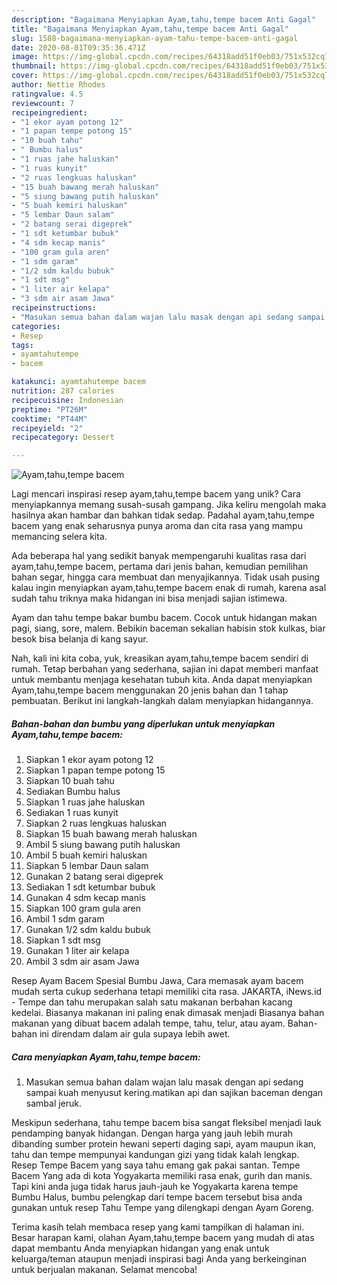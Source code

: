 ```yaml
---
description: "Bagaimana Menyiapkan Ayam,tahu,tempe bacem Anti Gagal"
title: "Bagaimana Menyiapkan Ayam,tahu,tempe bacem Anti Gagal"
slug: 1588-bagaimana-menyiapkan-ayam-tahu-tempe-bacem-anti-gagal
date: 2020-08-01T09:35:36.471Z
image: https://img-global.cpcdn.com/recipes/64318add51f0eb03/751x532cq70/ayamtahutempe-bacem-foto-resep-utama.jpg
thumbnail: https://img-global.cpcdn.com/recipes/64318add51f0eb03/751x532cq70/ayamtahutempe-bacem-foto-resep-utama.jpg
cover: https://img-global.cpcdn.com/recipes/64318add51f0eb03/751x532cq70/ayamtahutempe-bacem-foto-resep-utama.jpg
author: Nettie Rhodes
ratingvalue: 4.5
reviewcount: 7
recipeingredient:
- "1 ekor ayam potong 12"
- "1 papan tempe potong 15"
- "10 buah tahu"
- " Bumbu halus"
- "1 ruas jahe haluskan"
- "1 ruas kunyit"
- "2 ruas lengkuas haluskan"
- "15 buah bawang merah haluskan"
- "5 siung bawang putih haluskan"
- "5 buah kemiri haluskan"
- "5 lembar Daun salam"
- "2 batang serai digeprek"
- "1 sdt ketumbar bubuk"
- "4 sdm kecap manis"
- "100 gram gula aren"
- "1 sdm garam"
- "1/2 sdm kaldu bubuk"
- "1 sdt msg"
- "1 liter air kelapa"
- "3 sdm air asam Jawa"
recipeinstructions:
- "Masukan semua bahan dalam wajan lalu masak dengan api sedang sampai kuah menyusut kering.matikan api dan sajikan baceman dengan sambal jeruk."
categories:
- Resep
tags:
- ayamtahutempe
- bacem

katakunci: ayamtahutempe bacem 
nutrition: 287 calories
recipecuisine: Indonesian
preptime: "PT26M"
cooktime: "PT44M"
recipeyield: "2"
recipecategory: Dessert

---
```



![Ayam,tahu,tempe bacem](https://img-global.cpcdn.com/recipes/64318add51f0eb03/751x532cq70/ayamtahutempe-bacem-foto-resep-utama.jpg)

Lagi mencari inspirasi resep ayam,tahu,tempe bacem yang unik? Cara menyiapkannya memang susah-susah gampang. Jika keliru mengolah maka hasilnya akan hambar dan bahkan tidak sedap. Padahal ayam,tahu,tempe bacem yang enak seharusnya punya aroma dan cita rasa yang mampu memancing selera kita.

Ada beberapa hal yang sedikit banyak mempengaruhi kualitas rasa dari ayam,tahu,tempe bacem, pertama dari jenis bahan, kemudian pemilihan bahan segar, hingga cara membuat dan menyajikannya. Tidak usah pusing kalau ingin menyiapkan ayam,tahu,tempe bacem enak di rumah, karena asal sudah tahu triknya maka hidangan ini bisa menjadi sajian istimewa.

Ayam dan tahu tempe bakar bumbu bacem. Cocok untuk hidangan makan pagi, siang, sore, malem. Bebikin baceman sekalian habisin stok kulkas, biar besok bisa belanja di kang sayur.


Nah, kali ini kita coba, yuk, kreasikan ayam,tahu,tempe bacem sendiri di rumah. Tetap berbahan yang sederhana, sajian ini dapat memberi manfaat untuk membantu menjaga kesehatan tubuh kita. Anda dapat menyiapkan Ayam,tahu,tempe bacem menggunakan 20 jenis bahan dan 1 tahap pembuatan. Berikut ini langkah-langkah dalam menyiapkan hidangannya.

<!--inarticleads1-->

##### Bahan-bahan dan bumbu yang diperlukan untuk menyiapkan Ayam,tahu,tempe bacem:

1. Siapkan 1 ekor ayam potong 12
1. Siapkan 1 papan tempe potong 15
1. Siapkan 10 buah tahu
1. Sediakan  Bumbu halus
1. Siapkan 1 ruas jahe haluskan
1. Sediakan 1 ruas kunyit
1. Siapkan 2 ruas lengkuas haluskan
1. Siapkan 15 buah bawang merah haluskan
1. Ambil 5 siung bawang putih haluskan
1. Ambil 5 buah kemiri haluskan
1. Siapkan 5 lembar Daun salam
1. Gunakan 2 batang serai digeprek
1. Sediakan 1 sdt ketumbar bubuk
1. Gunakan 4 sdm kecap manis
1. Siapkan 100 gram gula aren
1. Ambil 1 sdm garam
1. Gunakan 1/2 sdm kaldu bubuk
1. Siapkan 1 sdt msg
1. Gunakan 1 liter air kelapa
1. Ambil 3 sdm air asam Jawa


Resep Ayam Bacem Spesial Bumbu Jawa, Cara memasak ayam bacem mudah serta cukup sederhana tetapi memiliki cita rasa. JAKARTA, iNews.id - Tempe dan tahu merupakan salah satu makanan berbahan kacang kedelai. Biasanya makanan ini paling enak dimasak menjadi Biasanya bahan makanan yang dibuat bacem adalah tempe, tahu, telur, atau ayam. Bahan-bahan ini direndam dalam air gula supaya lebih awet. 

<!--inarticleads2-->

##### Cara menyiapkan Ayam,tahu,tempe bacem:

1. Masukan semua bahan dalam wajan lalu masak dengan api sedang sampai kuah menyusut kering.matikan api dan sajikan baceman dengan sambal jeruk.


Meskipun sederhana, tahu tempe bacem bisa sangat fleksibel menjadi lauk pendamping banyak hidangan. Dengan harga yang jauh lebih murah dibanding sumber protein hewani seperti daging sapi, ayam maupun ikan, tahu dan tempe mempunyai kandungan gizi yang tidak kalah lengkap. Resep Tempe Bacem yang saya tahu emang gak pakai santan. Tempe Bacem Yang ada di kota Yogyakarta memiliki rasa enak, gurih dan manis. Tapi kini anda juga tidak harus jauh-jauh ke Yogyakarta karena tempe Bumbu Halus, bumbu pelengkap dari tempe bacem tersebut bisa anda gunakan untuk resep Tahu Tempe yang dilengkapi dengan Ayam Goreng. 

Terima kasih telah membaca resep yang kami tampilkan di halaman ini. Besar harapan kami, olahan Ayam,tahu,tempe bacem yang mudah di atas dapat membantu Anda menyiapkan hidangan yang enak untuk keluarga/teman ataupun menjadi inspirasi bagi Anda yang berkeinginan untuk berjualan makanan. Selamat mencoba!
